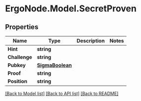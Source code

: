 # ErgoNode.Model.SecretProven

## Properties

Name | Type | Description | Notes
------------ | ------------- | ------------- | -------------
**Hint** | **string** |  | 
**Challenge** | **string** |  | 
**Pubkey** | [**SigmaBoolean**](SigmaBoolean.md) |  | 
**Proof** | **string** |  | 
**Position** | **string** |  | 

[[Back to Model list]](../README.md#documentation-for-models) [[Back to API list]](../README.md#documentation-for-api-endpoints) [[Back to README]](../README.md)

